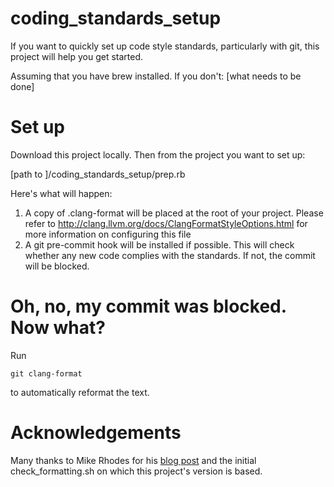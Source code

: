 # coding\_standards\_setup

If you want to quickly set up code style standards, particularly with git, this project will help you get started.

Assuming that you have brew installed. If you don't: [what needs to be done]

# Set up
Download this project locally. Then from the project you want to set up:

[path to ]/coding\_standards\_setup/prep.rb

Here's what will happen:
1. A copy of .clang-format will be placed at the root of your project.
   Please refer to http://clang.llvm.org/docs/ClangFormatStyleOptions.html for
   more information on configuring this file
2. A git pre-commit hook will be installed if possible. This will check
   whether any new code complies with the standards. If not, the commit will be blocked.

# Oh, no, my commit was blocked. Now what?

Run 

	git clang-format 

to automatically reformat the text.


# Acknowledgements
Many thanks to Mike Rhodes for his [blog post][1] and the initial check\_formatting.sh on which this project's version is based.

[1]:	http://www.dx13.co.uk/articles/2015/04/03/Setting-up-git-clang-format.html